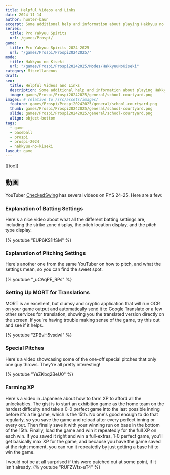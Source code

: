 ```yaml
---
title: Helpful Videos and Links
date: 2024-11-14
author: hunter-baun
excerpt: Some additional help and information about playing Hakkyuu no Kiseki mode
series:
  title: Pro Yakyuu Spirits
  url: /games/Prospi/
game: 
  title: Pro Yakyuu Spirits 2024-2025
  url: "/games/Prospi/Prospi20242025/"
mode: 
  title: Hakkyuu no Kiseki
  url: "/games/Prospi/Prospi20242025/Modes/HakkyuuNoKiseki"
category: Miscellaneous
draft: 
seo:
  title: Helpful Videos and Links
  description: Some additional help and information about playing Hakkyuu no Kiseki mode
  image: games/Prospi/Prospi20242025/general/school-courtyard.png
images: # relative to /src/assets/images/
  feature: games/Prospi/Prospi20242025/general/school-courtyard.png
  thumb: games/Prospi/Prospi20242025/general/school-courtyard.png
  slide: games/Prospi/Prospi20242025/general/school-courtyard.png
  align: object-bottom
tags:
  - game
  - baseball
  - prospi
  - prospi-2024
  - hakkyuu-no-kiseki
layout: game
---
```

[[toc]]

## 動画

YouTuber [CheckedSwing](https://www.youtube.com/@CheckedSwing/videos) has several videos on PYS 24-25. Here are a few:

### Explanation of Batting Settings
Here's a nice video about what all the different batting settings are, including the strike zone display, the pitch location display, and the pitch type display. 

{% youtube "EUP6KS1IfSM" %}

### Explanation of Pitching Settings
Here's another one from the same YouTuber on how to pitch, and what the settings mean, so you can find the sweet spot.

{% youtube "_uCAqPE_RPs" %}

### Setting Up MORT for Translations
MORT is an excellent, but clumsy and cryptic application that will run OCR on your game output and automatically send it to Google Translate or a few other services for translation, showing you the translated version directly on the screen. If you're having trouble making sense of the game, try this out and see if it helps.

{% youtube "ZPBvH5vsdwI" %}

### Special Pitches
Here's a video showcasing some of the one-off special pitches that only one guy throws. They're all pretty interesting!

{% youtube "YeZKbq2BeU0" %}

### Farming XP
Here's a video in Japanese about how to farm XP to afford all the unlockables. The gist is to start an exhibition game as the home team on the hardest difficulty and take a 0-0 perfect game into the last possible inning before it's a tie game, which is the 15th. No one's good enough to do that regularly, so you save the game and reload after every perfect inning or every out. Then finally save it with your winning run on base in the bottom of the 15th. Finally, load the game and win it repeatedly for the full XP on each win. If you saved it right and win a full-extras, 1-0 perfect game, you'll get basically max XP for the game, and because you have the game saved at the right moment, you can run it repeatedly by just getting a base hit to win the game.

I would not be at all surprised if this were patched out at some point, if it isn't already.
{% youtube "RUFZWfz-uT4" %}